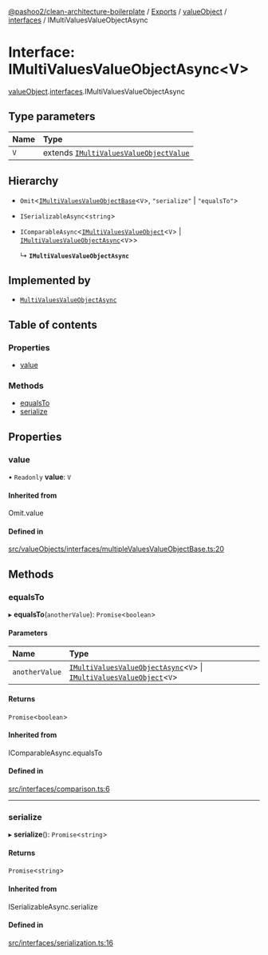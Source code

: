 [@pashoo2/clean-architecture-boilerplate](../README.md) / [Exports](../modules.md) / [valueObject](../modules/valueobject.md) / [interfaces](../modules/valueobject.interfaces.md) / IMultiValuesValueObjectAsync

# Interface: IMultiValuesValueObjectAsync<V\>

[valueObject](../modules/valueobject.md).[interfaces](../modules/valueobject.interfaces.md).IMultiValuesValueObjectAsync

## Type parameters

| Name | Type |
| :------ | :------ |
| `V` | extends [`IMultiValuesValueObjectValue`](valueobject.interfaces.imultivaluesvalueobjectvalue.md) |

## Hierarchy

- `Omit`<[`IMultiValuesValueObjectBase`](valueobject.interfaces.imultivaluesvalueobjectbase.md)<`V`\>, ``"serialize"`` \| ``"equalsTo"``\>

- `ISerializableAsync`<`string`\>

- `IComparableAsync`<[`IMultiValuesValueObject`](valueobject.interfaces.imultivaluesvalueobject.md)<`V`\> \| [`IMultiValuesValueObjectAsync`](valueobject.interfaces.imultivaluesvalueobjectasync.md)<`V`\>\>

  ↳ **`IMultiValuesValueObjectAsync`**

## Implemented by

- [`MultiValuesValueObjectAsync`](../classes/valueobject.interfaces.abstractclasses.multivaluesvalueobjectasync.md)

## Table of contents

### Properties

- [value](valueobject.interfaces.imultivaluesvalueobjectasync.md#value)

### Methods

- [equalsTo](valueobject.interfaces.imultivaluesvalueobjectasync.md#equalsto)
- [serialize](valueobject.interfaces.imultivaluesvalueobjectasync.md#serialize)

## Properties

### value

• `Readonly` **value**: `V`

#### Inherited from

Omit.value

#### Defined in

[src/valueObjects/interfaces/multipleValuesValueObjectBase.ts:20](https://github.com/pashoo2/clean-architecture-boilerplate/blob/5d0a725/src/valueObjects/interfaces/multipleValuesValueObjectBase.ts#L20)

## Methods

### equalsTo

▸ **equalsTo**(`anotherValue`): `Promise`<`boolean`\>

#### Parameters

| Name | Type |
| :------ | :------ |
| `anotherValue` | [`IMultiValuesValueObjectAsync`](valueobject.interfaces.imultivaluesvalueobjectasync.md)<`V`\> \| [`IMultiValuesValueObject`](valueobject.interfaces.imultivaluesvalueobject.md)<`V`\> |

#### Returns

`Promise`<`boolean`\>

#### Inherited from

IComparableAsync.equalsTo

#### Defined in

[src/interfaces/comparison.ts:6](https://github.com/pashoo2/clean-architecture-boilerplate/blob/5d0a725/src/interfaces/comparison.ts#L6)

___

### serialize

▸ **serialize**(): `Promise`<`string`\>

#### Returns

`Promise`<`string`\>

#### Inherited from

ISerializableAsync.serialize

#### Defined in

[src/interfaces/serialization.ts:16](https://github.com/pashoo2/clean-architecture-boilerplate/blob/5d0a725/src/interfaces/serialization.ts#L16)
